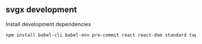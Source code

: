## svgx development

Install development dependencies

```bash
npm install babel-cli babel-env pre-commit react react-dom standard tape --no-save
```
